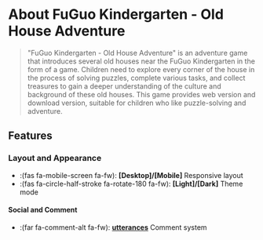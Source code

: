 # About FuGuo Kindergarten - Old House Adventure


> "FuGuo Kindergarten - Old House Adventure" is an adventure game that introduces several old houses near the FuGuo Kindergarten in the form of a game. Children need to explore every corner of the house in the process of solving puzzles, complete various tasks, and collect treasures to gain a deeper understanding of the culture and background of these old houses. This game provides web version and download version, suitable for children who like puzzle-solving and adventure.

## Features

### Layout and Appearance

* :(fas fa-mobile-screen fa-fw): **[Desktop]/[Mobile]** Responsive layout
* :(fas fa-circle-half-stroke fa-rotate-180 fa-fw): **[Light]/[Dark]** Theme mode

#### Social and Comment

* :(far fa-comment-alt fa-fw): **[utterances](https://utteranc.es/)** Comment system

